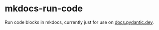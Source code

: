 # mkdocs-run-code

Run code blocks in mkdocs, currently just for use on [docs.pydantic.dev](https://docs.pydantic.dev).
